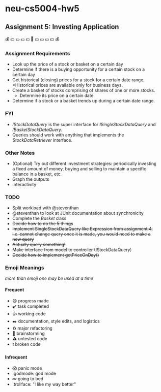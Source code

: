# neu-cs5004-hw5
## Assignment 5: Investing Application
:moneybag: :dollar: :pound: :euro: :yen: :money_with_wings: :yen: :euro: :pound: :dollar: :moneybag:

### Assignment Requirements

* Look up the price of a stock or basket on a certain day
* Determine if there is a buying opportunity for a certain stock on a certain day
* Get historical (closing) prices for a stock for a certain date range.
    *Historical prices are available only for business days.
* Create a basket of stocks comprising of shares of one or more stocks.
    * Determine its price on a certain date.
* Determine if a stock or a basket trends up during a certain date range.

### FYI

* *IStockDataQuery* is the super interface for *ISingleStockDataQuery* and *IBasketStockDataQuery*.
* Queries should work with anything that implements the *StockDataRetriever* interface.

### Other Notes

* (Optional) Try out different investment strategies: periodically investing a fixed amount of money, buying and selling to maintain a specific balance in a basket, etc.
* Graph the outputs
* Interactivity

### TODO

* Split workload with @steventhan
* @steventhan to look at JUnit documentation about synchronicity
* Complete the _Basket_ class
* <del>Decide how to do the 5 things</del>
* <del>Implement SingleStockDataQuery like Expression from assignment 4, i.e. cannot change query once it is made, you would need to make a new query</del>
* <del>Actually query something!</del>
* <del>Make interface from model to controller</del> (IStockDataQuery)
* <del>Decide how to implement getPriceOnDay()</del>

### Emoji Meanings
_more than emoji one may be used at a time_
#### Frequent
* :smile: progress made
* :heavy_check_mark: task completed
* :+1: working code
* :black_nib: documentation, style edits, and logistics
* :recycle: major refactoring
* :thought_balloon: brainstorming
* :warning: untested code
* :exclamation: broken code
#### Infrequent
* :scream: panic mode
* :godmode: god mode
* :zzz: going to bed
* :trollface: "I like my way better"





